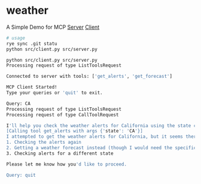 # weather

A Simple Demo for MCP
[Server](https://modelcontextprotocol.io/quickstart/server)
[Client](https://modelcontextprotocol.io/quickstart/client)

```bash
# usage
rye sync .git statu
python src/client.py src/server.py
```

```bash
python src/client.py src/server.py
Processing request of type ListToolsRequest

Connected to server with tools: ['get_alerts', 'get_forecast']

MCP Client Started!
Type your queries or 'quit' to exit.

Query: CA
Processing request of type ListToolsRequest
Processing request of type CallToolRequest

I'll help you check the weather alerts for California using the state code "CA".
[Calling tool get_alerts with args {'state': 'CA'}]
I attempted to get the weather alerts for California, but it seems there was a technical error. Would you like to try:
1. Checking the alerts again
2. Getting a weather forecast instead (though I would need the specific latitude and longitude coordinates for the location you're interested in)
3. Checking alerts for a different state

Please let me know how you'd like to proceed.

Query: quit
```